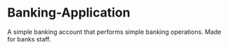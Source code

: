# Banking-Application
A simple banking account that performs simple banking operations. Made for banks staff.
